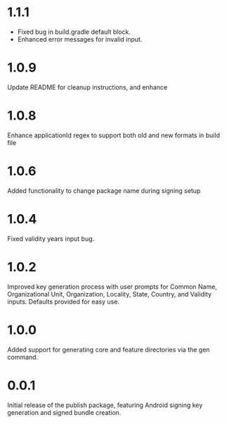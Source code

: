 # 1.1.1
 - Fixed bug in build.gradle default block. 
 - Enhanced error messages for invalid input.

# 1.0.9
Update README for cleanup instructions, and enhance 

# 1.0.8
Enhance applicationId regex to support both old and new formats in build file

# 1.0.6
Added functionality to change package name during signing setup

# 1.0.4
Fixed validity years input bug.

# 1.0.2
Improved key generation process with user prompts for Common Name, Organizational Unit,
Organization, Locality, State, Country, and Validity inputs. Defaults provided for easy use.

# 1.0.0
Added support for generating core and feature directories via the gen command.

# 0.0.1
Initial release of the publish package, featuring Android signing key generation and signed bundle
creation.
